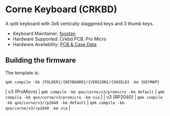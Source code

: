 # Corne Keyboard (CRKBD)

A split keyboard with 3x6 vertically staggered keys and 3 thumb keys.

* Keyboard Maintainer: [foostan](https://github.com/foostan/)
* Hardware Supported: Crkbd PCB, Pro Micro  
* Hardware Availability: [PCB & Case Data](https://github.com/foostan/crkbd)

## Building the firmware

The template is:

```shell
qmk compile -kb {FOLDER}/{KEYBOARD}/{VERSION}/{SHIELD} -km {KEYMAP}
```
| v3 (ProMicro) | `qmk compile -kb qoo/corne/v3/promicro -km default`  | `qmk compile -kb qoo/corne/v3/promicro -km via`  |
| v3 (RP2040)   | `qmk compile -kb qoo/corne/v3/rp2040 -km default`    | `qmk compile -kb qoo/corne/v3/rp2040 -km via`    |